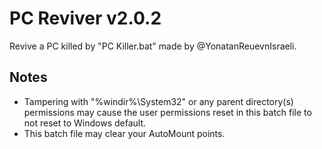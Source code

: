 # PC Reviver v2.0.2
Revive a PC killed by "PC Killer.bat" made by @YonatanReuevnIsraeli.

## Notes
- Tampering with "%windir%\System32" or any parent directory(s) permissions may cause the user permissions reset in this batch file to not reset to Windows default.
- This batch file may clear your AutoMount points.
